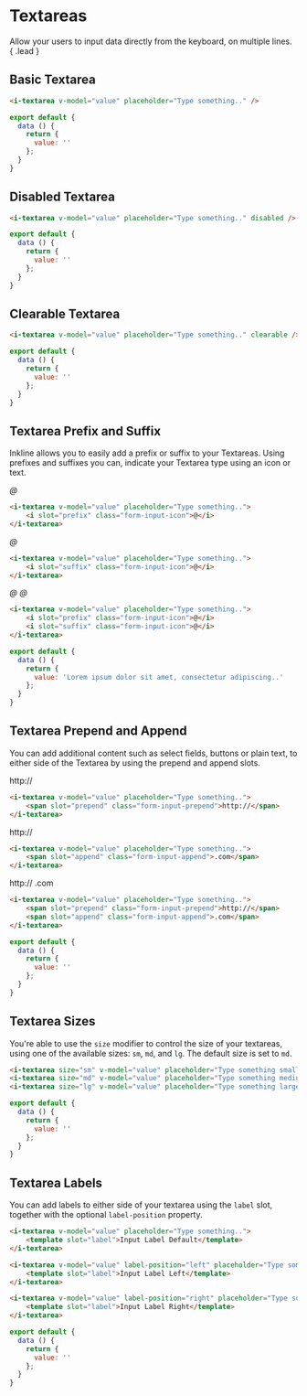 # Textareas

Allow your users to input data directly from the keyboard, on multiple lines. { .lead }

## Basic Textarea

<i-textarea v-model="textareaValue" placeholder="Type something.." />

~~~html
<i-textarea v-model="value" placeholder="Type something.." />
~~~

~~~js
export default {
  data () {
    return {
      value: ''
    };
  }
}
~~~

## Disabled Textarea

<i-textarea v-model="disabledTextareaValue" placeholder="Type something.." disabled />

~~~html
<i-textarea v-model="value" placeholder="Type something.." disabled />
~~~

~~~js
export default {
  data () {
    return {
      value: ''
    };
  }
}
~~~

## Clearable Textarea

<i-textarea v-model="clearableTextareaValue" placeholder="Type something.." clearable />

~~~html
<i-textarea v-model="value" placeholder="Type something.." clearable />
~~~

~~~js
export default {
  data () {
    return {
      value: ''
    };
  }
}
~~~

## Textarea Prefix and Suffix
Inkline allows you to easily add a prefix or suffix to your Textareas. Using prefixes and suffixes you can, indicate 
your Textarea type using an icon or text. 

<i-textarea v-model="prefixTextareaValue" placeholder="Type something..">
    <i slot="prefix" class="form-input-icon">@</i>
</i-textarea>

~~~html
<i-textarea v-model="value" placeholder="Type something..">
    <i slot="prefix" class="form-input-icon">@</i>
</i-textarea>
~~~

<i-textarea v-model="suffixTextareaValue" placeholder="Type something..">
    <i slot="suffix" class="form-input-icon">@</i>
</i-textarea>

~~~html
<i-textarea v-model="value" placeholder="Type something..">
    <i slot="suffix" class="form-input-icon">@</i>
</i-textarea>
~~~

<i-textarea v-model="prefixSuffixTextareaValue" placeholder="Type something..">
    <i slot="prefix" class="form-input-icon">@</i>
    <i slot="suffix" class="form-input-icon">@</i>
</i-textarea>

~~~html
<i-textarea v-model="value" placeholder="Type something..">
    <i slot="prefix" class="form-input-icon">@</i>
    <i slot="suffix" class="form-input-icon">@</i>
</i-textarea>
~~~

~~~js
export default {
  data () {
    return {
      value: 'Lorem ipsum dolor sit amet, consectetur adipiscing..'
    };
  }
}
~~~

## Textarea Prepend and Append
You can add additional content such as select fields, buttons or plain text, to either side of the Textarea by using the prepend and append slots.

<i-textarea v-model="prependTextareaValue" placeholder="Type something..">
    <span slot="prepend" class="form-input-prepend">http://</span>
</i-textarea>

~~~html
<i-textarea v-model="value" placeholder="Type something..">
    <span slot="prepend" class="form-input-prepend">http://</span>
</i-textarea>
~~~

<i-textarea v-model="appendTextareaValue" placeholder="Type something..">
    <span slot="append" class="form-input-append">http://</span>
</i-textarea>

~~~html
<i-textarea v-model="value" placeholder="Type something..">
    <span slot="append" class="form-input-append">.com</span>
</i-textarea>
~~~

<i-textarea v-model="prependAppendTextareaValue" placeholder="Type something..">
    <span slot="prepend" class="form-input-prepend">http://</span>
    <span slot="append" class="form-input-append">.com</span>
</i-textarea>

~~~html
<i-textarea v-model="value" placeholder="Type something..">
    <span slot="prepend" class="form-input-prepend">http://</span>
    <span slot="append" class="form-input-append">.com</span>
</i-textarea>
~~~

~~~js
export default {
  data () {
    return {
      value: ''
    };
  }
}
~~~


## Textarea Sizes
You're able to use the `size` modifier to control the size of your textareas, using one of the available sizes: `sm`, `md`, and `lg`. The default size is set to `md`.

<i-textarea size="sm" v-model="smTextareaValue" placeholder="Type something small.." />
<i-textarea size="md" v-model="mdTextareaValue" placeholder="Type something medium.." />
<i-textarea size="lg" v-model="lgTextareaValue" placeholder="Type something large.." />

~~~html
<i-textarea size="sm" v-model="value" placeholder="Type something small.." />
<i-textarea size="md" v-model="value" placeholder="Type something medium.." />
<i-textarea size="lg" v-model="value" placeholder="Type something large.." />
~~~

~~~js
export default {
  data () {
    return {
      value: ''
    };
  }
}
~~~

## Textarea Labels
You can add labels to either side of your textarea using the `label` slot, together with the optional `label-position` property.

<i-textarea v-model="labelDefaultTextareaValue" placeholder="Type something..">
    <template slot="label">Input Label Default</template>
</i-textarea>
<i-textarea v-model="labelLeftTextareaValue" label-position="left" placeholder="Type something..">
    <template slot="label">Input Label Left</template>
</i-textarea>
<i-textarea v-model="labelRightTextareaValue" label-position="right" placeholder="Type something..">
    <template slot="label">Input Label Right</template>
</i-textarea>

~~~html
<i-textarea v-model="value" placeholder="Type something..">
    <template slot="label">Input Label Default</template>
</i-textarea>

<i-textarea v-model="value" label-position="left" placeholder="Type something..">
    <template slot="label">Input Label Left</template>
</i-textarea>

<i-textarea v-model="value" label-position="right" placeholder="Type something..">
    <template slot="label">Input Label Right</template>
</i-textarea>
~~~

~~~js
export default {
  data () {
    return {
      value: ''
    };
  }
}
~~~
